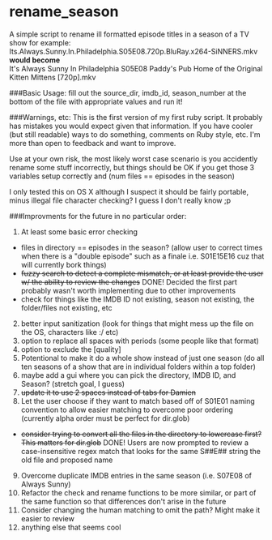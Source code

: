 # rename_season
A simple script to rename ill formatted episode titles in a season of a TV show
for example:  
Its.Always.Sunny.In.Philadelphia.S05E08.720p.BluRay.x264-SiNNERS.mkv  
**would become**  
It's Always Sunny In Philadelphia S05E08 Paddy's Pub Home of the Original Kitten Mittens [720p].mkv  

###Basic Usage:
fill out the source_dir, imdb_id, season_number at the bottom of the file with appropriate values and run it!

###Warnings, etc:
This is the first version of my first ruby script. It probably has mistakes you would expect given that information. If you have cooler (but still readable) ways to do something, comments on Ruby style, etc. I'm more than open to feedback and want to improve.

Use at your own risk, the most likely worst case scenario is you accidently rename some stuff incorrectly, but things should be OK if you get those 3 variables setup correctly and (num files == episodes in the season)

I only tested this on OS X although I suspect it should be fairly portable, minus illegal file character checking? I guess I don't really know ;p

###Improvments for the future in no particular order:  

1. At least some basic error checking
  * files in directory == episodes in the season? (allow user to correct times when there is a "double episode" such as a finale i.e. S01E15E16 cuz that will currently bork things) 
  * ~~fuzzy search to detect a complete mismatch, or at least provide the user w/ the ability to review the changes~~ DONE! Decided the first part probably wasn't worth implementing due to other improvements
  * check for things like the IMDB ID not existing, season not existing, the folder/files not existing, etc
2. better input sanitization (look for things that might mess up the file on the OS, characters like :\/ etc)
3. option to replace all spaces with periods (some people like that format)
4. option to exclude the [quality]
5. Potentional to make it do a whole show instead of just one season (do all ten seasons of a show that are in individual folders within a top folder)
6. maybe add a gui where you can pick the directory, IMDB ID, and Season? (stretch goal, I guess)
7. ~~update it to use 2 spaces instead of tabs for Damien~~
8. Let the user choose if they want to match based off of S01E01 naming convention to allow easier matching to overcome poor ordering (currently alpha order must be perfect for dir.glob)
  * ~~consider trying to convert all the files in the directory to lowercase first? This matters for dir.glob~~ DONE! Users are now prompted to review a case-insensitive regex match that looks for the same S##E## string the old file and proposed name
9. Overcome duplicate IMDB entries in the same season (i.e. S07E08 of Always Sunny)
10. Refactor the check and rename functions to be more similar, or part of the same function so that differences don't arise in the future
11. Consider changing the human matching to omit the path? Might make it easier to review
12. anything else that seems cool
